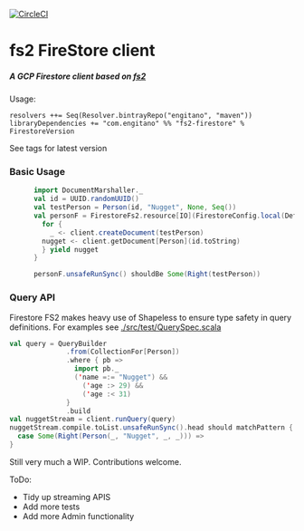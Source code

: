 [![CircleCI](https://circleci.com/gh/Engitano/fs2-firestore.svg?style=svg)](https://circleci.com/gh/Engitano/fs2-firestore)

# fs2 FireStore client

##### A GCP Firestore client based on [fs2](https://fs2.io/guide.html)


Usage:

```sbtshell
resolvers ++= Seq(Resolver.bintrayRepo("engitano", "maven"))
libraryDependencies += "com.engitano" %% "fs2-firestore" % FirestoreVersion
```
See tags for latest version


### Basic Usage
```scala
      import DocumentMarshaller._
      val id = UUID.randomUUID()
      val testPerson = Person(id, "Nugget", None, Seq())
      val personF = FirestoreFs2.resource[IO](FirestoreConfig.local(DefaultGcpProject, DefaultPubsubPort)).use { client =>
        for {
          _ <- client.createDocument(testPerson)
        nugget <- client.getDocument[Person](id.toString)
        } yield nugget
      }

      personF.unsafeRunSync() shouldBe Some(Right(testPerson))
```

### Query API
Firestore FS2 makes heavy use of Shapeless to ensure type safety in query definitions.
For examples see [./src/test/QuerySpec.scala](./src/test/QuerySpec.scala)

```scala
val query = QueryBuilder
              .from(CollectionFor[Person])
              .where { pb =>
                import pb._
                ('name =:= "Nugget") &&
                  ('age :> 29) &&
                  ('age :< 31)
              }
              .build
val nuggetStream = client.runQuery(query)
nuggetStream.compile.toList.unsafeRunSync().head should matchPattern {
  case Some(Right(Person(_, "Nugget", _, _))) =>
}

```

Still very much a WIP. Contributions welcome.

ToDo:
* Tidy up streaming APIS
* Add more tests
* Add more Admin functionality
